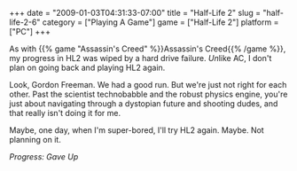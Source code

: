 +++
date = "2009-01-03T04:31:33-07:00"
title = "Half-Life 2"
slug = "half-life-2-6"
category = ["Playing A Game"]
game = ["Half-Life 2"]
platform = ["PC"]
+++

As with {{% game "Assassin's Creed" %}}Assassin's Creed{{% /game %}}, my progress in HL2 was wiped by a hard drive failure.  <i>Un</i>like AC, I don't plan on going back and playing HL2 again.

Look, Gordon Freeman.  We had a good run.  But we're just not right for each other.  Past the scientist technobabble and the robust physics engine, you're just about navigating through a dystopian future and shooting dudes, and that really isn't doing it for me.

Maybe, one day, when I'm super-bored, I'll try HL2 again.  Maybe.  Not planning on it.

<i>Progress: Gave Up</i>